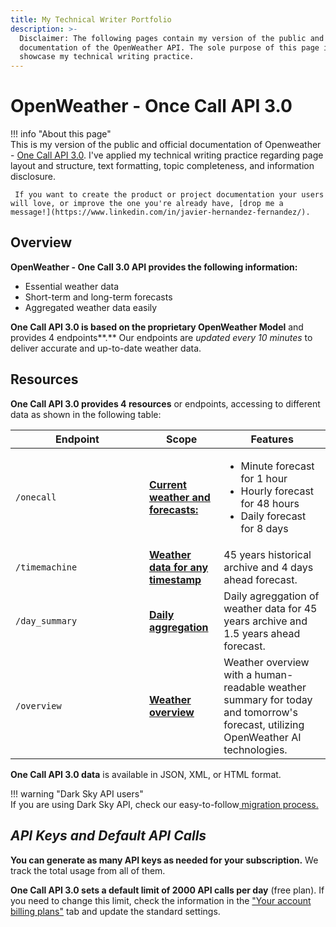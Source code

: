 ```yaml
---
title: My Technical Writer Portfolio
description: >-
  Disclaimer: The following pages contain my version of the public and official
  documentation of the OpenWeather API. The sole purpose of this page is to
  showcase my technical writing practice.
---
```


# OpenWeather - Once Call API 3.0

!!! info "About this page"  
    This is my version of the public and official documentation of Openweather - [One Call API 3.0](https://docs.openweather.co.uk/api/one-call-3).  I've applied my technical writing practice regarding page layout and structure, text formatting, topic completeness, and information disclosure.

     If you want to create the product or project documentation your users will love, or improve the one you're already have, [drop me a message!](https://www.linkedin.com/in/javier-hernandez-fernandez/).

## Overview

**OpenWeather - One Call 3.0 API provides the following information:**

* Essential weather data
* Short-term and long-term forecasts
* Aggregated weather data easily

**One Call API 3.0 is based on the proprietary OpenWeather Model** and provides 4 endpoints**.** Our endpoints are _updated every 10 minutes_ to deliver accurate and up-to-date weather data.  

## Resources

**One Call API 3.0 provides 4 resources** or endpoints, accessing to different data as shown in the following table:

<table><thead><tr><th width="198">Endpoint</th><th>Scope</th><th>Features</th></tr></thead><tbody><tr><td><code>/onecall</code></td><td><a href="https://openweathermap.org/api/one-call-3#current"><strong>Current weather and forecasts:</strong></a></td><td><ul><li>Minute forecast for 1 hour</li><li>Hourly forecast for 48 hours</li><li>Daily forecast for 8 days</li></ul></td></tr><tr><td><code>/timemachine</code></td><td><a href="https://openweathermap.org/api/one-call-3#history"><strong>Weather data for any timestamp</strong></a></td><td>45 years historical archive and 4 days ahead forecast.</td></tr><tr><td><code>/day_summary</code></td><td><a href="https://openweathermap.org/api/one-call-3#history_daily_aggregation"><strong>Daily aggregation</strong></a></td><td>Daily agreggation of weather data for 45 years archive and 1.5 years ahead forecast.</td></tr><tr><td><code>/overview</code></td><td><a href="https://openweathermap.org/api/one-call-3#weather_overview"><strong>Weather overview</strong></a></td><td>Weather overview with a human-readable weather summary for today and tomorrow's forecast, utilizing OpenWeather AI technologies.</td></tr></tbody></table>

**One Call API 3.0 data** is available in JSON, XML, or HTML format.

!!! warning "Dark Sky API users"  
    If you are using Dark Sky API, check our easy-to-follow[ migration process.](https://openweathermap.org/darksky-openweather-3)  

## _API Keys and Default API Calls_

**You can generate as many API keys as needed for your subscription.** We track the total usage from all of them.

**One Call API 3.0 sets a default limit of 2000 API calls per day** (free plan). If you need to change this limit, check the information in the ["Your account billing plans"](https://home.openweathermap.org/subscriptions) tab and update the standard settings.&#x20;

